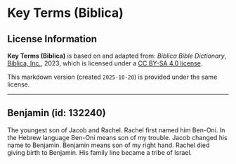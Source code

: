 # Key Terms (Biblica)

## License Information

**Key Terms (Biblica)** is based on and adapted from: _Biblica Bible Dictionary_, [Biblica, Inc.](https://www.biblica.com/), 2023, which is licensed under a [CC BY-SA 4.0 license](https://creativecommons.org/licenses/by-sa/4.0/legalcode.en).

This markdown version (created `2025-10-20`) is provided under the same license.



--------------------------------

## Benjamin (id: 132240)

The youngest son of Jacob and Rachel. Rachel first named him Ben\-Oni. In the Hebrew language Ben\-Oni means son of my trouble. Jacob changed his name to Benjamin. Benjamin means son of my right hand. Rachel died giving birth to Benjamin. His family line became a tribe of Israel.


